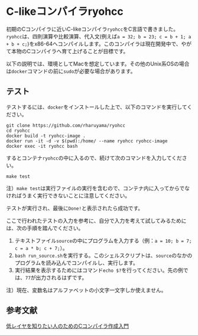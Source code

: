 # C-likeコンパイラryohcc

初期のCコンパイラに近いC-likeコンパイラ`ryohcc`をC言語で書きました。`ryohcc`は、四則演算や比較演算、代入文(例えば`a = 32; b = 23; c = b + 1; a + b + c;`)をx86-64へコンパイルします。このコンパイラは現在開発中で、やがて本物のCコンパイラへ育て上げることが目標です。

以下の説明では、環境としてMacを想定しています。その他のUnix系OSの場合は`docker`コマンドの前に`sudo`が必要な場合があります。

## テスト

テストするには、`docker`をインストールした上で、以下のコマンドを実行してください。

```
git clone https://github.com/rharuyama/ryohcc
cd ryohcc
docker build -t ryohcc-image .
docker run -it -d -v $(pwd):/home/ --name ryohcc ryohcc-image
docker exec -it ryohcc bash
```

するとコンテナ`ryohcc`の中に入るので、続けて次のコマンドを入力してください。

```
make test
```

注）`make test`は実行ファイルの実行を含むので、コンテナ内に入ってからでなければうまく実行できないことに注意してください。

テストが実行され、最後に`Done!`と表示されたら成功です。

ここで行われたテストの入力を参考に、自分で入力を考えて試してみるためには、次の手順を踏んでください。

1. テキストファイル`source`の中にプログラムを入力する（例：`a = 10; b = 7; c = a * b; c + 7;`）。
2. `bash run_source.sh`を実行する。このシェルスクリプトは、`source`のなかのプログラムを読み込んでコンパイルし、実行します。
3. 実行結果を表示するためにはコマンド`echo $?`を行ってください。先の例では、`77`が出力されるはずです。

注）現在、変数名はアルファベットの小文字一文字しか使えません。

## 参考文献
[低レイヤを知りたい人のためのCコンパイラ作成入門](https://www.sigbus.info/compilerbook)
